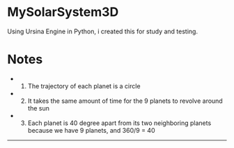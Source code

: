 # MySolarSystem3D
Using Ursina Engine in Python, i created this for study and testing.


# Notes

- 1. The trajectory of each planet is a circle
    
- 2. It takes the same amount of time for the 9 planets to revolve around the sun
    
- 3. Each planet is 40 degree apart from its two neighboring planets because we have 9 planets, and 360/9 = 40
    

---

